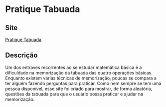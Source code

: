 # Pratique Tabuada

## Site

[Pratique Tabuada](https://tabuada-treino.vercel.app)

## Descrição

Um dos entraves recorrentes ao se estudar matemática básica é a dificuldade na memorização da tabuada das quatro operações básicas.
Enquanto existem várias técnicas de memorização, poucas se compara a ter alguém fazendo perguntas para praticar.
Como nem sempre se tem uma pessoa disponível, esse site foi criado para mostrar, de forma aleatória, questões da tabuada para que o usuário possa praticar e ajudar na memorização.
